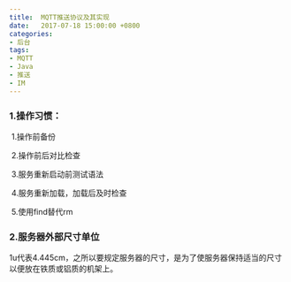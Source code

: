 ```yaml
---
title:  MQTT推送协议及其实现
date:   2017-07-18 15:00:00 +0800
categories:
- 后台
tags:
- MQTT
- Java
- 推送
- IM
---
```




### 1.操作习惯：

​	1.操作前备份

​	2.操作前后对比检查

​	3.服务重新启动前测试语法

​	4.服务重新加载，加载后及时检查

​	5.使用find替代rm

### 2.服务器外部尺寸单位

1u代表4.445cm，之所以要规定服务器的尺寸，是为了使服务器保持适当的尺寸以便放在铁质或铝质的机架上。